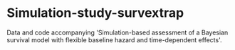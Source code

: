 # Simulation-study-survextrap
Data and code accompanying 'Simulation-based assessment of a Bayesian survival model with flexible baseline hazard and time-dependent effects'.
